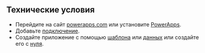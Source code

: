 ## <a name="prerequisites"></a>Технические условия
* Перейдите на сайт [powerapps.com](https://web.powerapps.com) или установите [PowerApps](http://aka.ms/powerappsinstall).
* Добавьте [подключение](../add-manage-connections.md).
* Создайте приложение с помощью [шаблона](../get-started-test-drive.md) или [данных](../get-started-create-from-data.md) или создайте его с [нуля](../get-started-create-from-blank.md).

